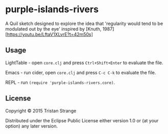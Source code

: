 # purple-islands-rivers

A Quil sketch designed to explore the idea that 'regularity would tend to be
modulated out by the eye' inspired by [Knuth, 1987][https://youtu.be/LftaV1XLvrE?t=42m50s]

## Usage

LightTable - open `core.clj` and press `Ctrl+Shift+Enter` to evaluate the file.

Emacs - run cider, open `core.clj` and press `C-c C-k` to evaluate the file.

REPL - run `(require 'purple-islands-rivers.core)`.

## License

Copyright © 2015 Tristan Strange

Distributed under the Eclipse Public License either version 1.0 or (at
your option) any later version.
